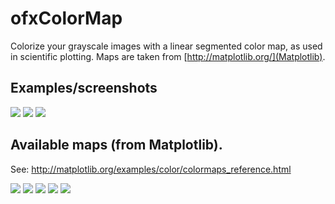 ofxColorMap
===========

Colorize your grayscale images with a linear segmented color map, as used in scientific plotting. Maps are taken from [http://matplotlib.org/](Matplotlib).

## Examples/screenshots
![](/screenshots/example_screenshot.png)
![](/screenshots/example_screenshot2.png)
![](/screenshots/example_screenshot3.png)

## Available maps (from Matplotlib).

See: http://matplotlib.org/examples/color/colormaps_reference.html

![](/screenshots/colormaps_reference_00.png)
![](/screenshots/colormaps_reference_01.png)
![](/screenshots/colormaps_reference_02.png)
![](/screenshots/colormaps_reference_03.png)
![](/screenshots/colormaps_reference_04.png)
